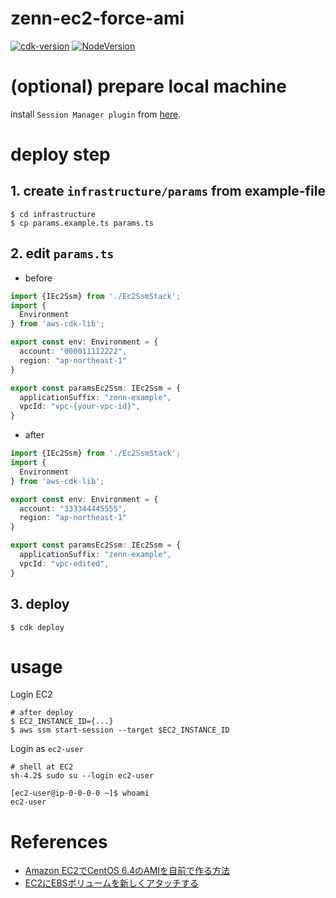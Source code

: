 # zenn-ec2-force-ami

[![cdk-version](https://img.shields.io/badge/aws_cdk-2.70.0-green.svg)](https://formulae.brew.sh/formula/aws-cdk)
[![NodeVersion](https://img.shields.io/badge/node-18.15.0-blue.svg)](https://nodejs.org/ja/)

# (optional) prepare local machine

install `Session Manager plugin` from [here](https://docs.aws.amazon.com/ja_jp/systems-manager/latest/userguide/session-manager-working-with-install-plugin.html).

# deploy step

## 1. create `infrastructure/params` from example-file

```shell
$ cd infrastructure
$ cp params.example.ts params.ts
```

## 2. edit `params.ts`

- before

```typescript
import {IEc2Ssm} from './Ec2SsmStack';
import {
  Environment
} from 'aws-cdk-lib';

export const env: Environment = {
  account: "000011112222",
  region: "ap-northeast-1"
}

export const paramsEc2Ssm: IEc2Ssm = {
  applicationSuffix: "zenn-example",
  vpcId: "vpc-{your-vpc-id}",
}
```

- after
```typescript
import {IEc2Ssm} from './Ec2SsmStack';
import {
  Environment
} from 'aws-cdk-lib';

export const env: Environment = {
  account: "333344445555",
  region: "ap-northeast-1"
}

export const paramsEc2Ssm: IEc2Ssm = {
  applicationSuffix: "zenn-example",
  vpcId: "vpc-edited",
}
```

## 3. deploy

```shell
$ cdk deploy
```

# usage

Login EC2

```shell
# after deploy
$ EC2_INSTANCE_ID={...}
$ aws ssm start-session --target $EC2_INSTANCE_ID
```

Login as `ec2-user`

```shell
# shell at EC2
sh-4.2$ sudo su --login ec2-user

[ec2-user@ip-0-0-0-0 ~]$ whoami
ec2-user
```

# References

- [Amazon EC2でCentOS 6.4のAMIを自前で作る方法](https://www.ryuzee.com/contents/blog/6513)
- [EC2にEBSボリュームを新しくアタッチする](https://dev.classmethod.jp/articles/attach-ebs-to-ec2/)